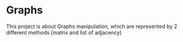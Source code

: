 # Graphs
This project is about Graphs manipulation, which are represented by 2 different methods (matrix and list of adjacency)

